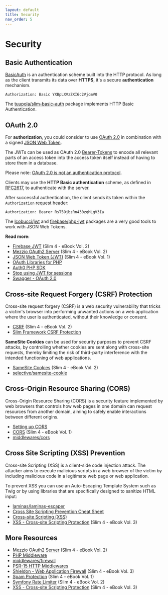 ```yaml
---
layout: default
title: Security
nav_order: 5
---
```


# Security

## Basic Authentication

[BasicAuth](https://en.wikipedia.org/wiki/Basic_access_authentication) 
is an authentication scheme built into the HTTP protocol. 
As long as the client transmits its data over **HTTPS**, 
it's a secure **authentication** mechanism.  

```
Authorization: Basic YXBpLXVzZXI6c2VjcmV0
```

The [tuupola/slim-basic-auth](https://github.com/tuupola/slim-basic-auth) package
implements HTTP Basic Authentication.

## OAuth 2.0

For **authorization**, you could consider to use [OAuth 2.0](https://oauth.net/2/) in combination with a signed [JSON Web Token](https://oauth.net/2/jwt/).

The JWTs can be used as OAuth 2.0 [Bearer-Tokens](https://oauth.net/2/bearer-tokens/) to encode all relevant parts of an access token into the access token itself instead of having to store them in a database.

Please note: [OAuth 2.0 is not an authentication protocol](https://oauth.net/articles/authentication/).

Clients may use the **HTTP Basic authentication** scheme, as defined in [RFC2617](https://tools.ietf.org/html/rfc2617),
to authenticate with the server.

After successful authentication, the client sends its token within the `Authorization` request header:

```
Authorization: Bearer RsT5OjbzRn430zqMLgV3Ia
```

The [lcobucci/jwt](https://github.com/lcobucci/jwt) and 
[firebase/php-jwt](https://github.com/firebase/php-jwt) packages
are a very good tools to work with JSON Web Tokens.

**Read more:** 

* [Firebase JWT](https://ko-fi.com/s/e592c10b5f) (Slim 4 - eBook Vol. 2)
* [Mezzio OAuth2 Server](https://ko-fi.com/s/e592c10b5f) (Slim 4 - eBook Vol. 2)
* [JSON Web Token (JWT)](https://ko-fi.com/s/5f182b4b22) (Slim 4 - eBook Vol. 1)
* [OAuth Libraries for PHP](https://oauth.net/code/php/)
* [Auth0 PHP SDK](https://auth0.com/docs/libraries/auth0-php)
* [Stop using JWT for sessions](http://cryto.net/~joepie91/blog/2016/06/13/stop-using-jwt-for-sessions/)
* [Swagger - OAuth 2.0](https://swagger.io/docs/specification/authentication/oauth2/)

## Cross-site Request Forgery (CSRF) Protection

Cross-site request forgery (CSRF) is a web security vulnerability 
that tricks a victim's browser into performing unwanted 
actions on a web application where the user is authenticated, 
without their knowledge or consent.

* [CSRF](https://ko-fi.com/s/e592c10b5f) (Slim 4 - eBook Vol. 2)
* [Slim Framework CSRF Protection](https://github.com/slimphp/Slim-Csrf)

**SameSite Cookies** can be used for security purposes 
to prevent CSRF attacks, 
by controlling whether cookies are sent along with cross-site requests, 
thereby limiting the risk of third-party interference with 
the intended functioning of web applications.

* [SameSite Cookies](https://ko-fi.com/s/e592c10b5f) (Slim 4 - eBook Vol. 2)
* [selective/samesite-cookie](https://github.com/selective-php/samesite-cookie)

## Cross-Origin Resource Sharing (CORS)

Cross-Origin Resource Sharing (CORS) is a security feature 
implemented by web browsers that controls how web pages 
in one domain can request resources from another domain, 
aiming to safely enable interactions between different origins.

* [Setting up CORS](https://www.slimframework.com/docs/v4/cookbook/enable-cors.html)
* [CORS](https://ko-fi.com/s/5f182b4b22) (Slim 4 - eBook Vol. 1)
* [middlewares/cors](https://github.com/middlewares/cors)

## Cross Site Scripting (XSS) Prevention

Cross-site Scripting (XSS) is a client-side code injection attack. 
The attacker aims to execute malicious scripts in a web browser of the 
victim by including malicious code in a legitimate web page or web application.

To prevent XSS you can use an Auto-Escaping Template System such as Twig
or by using libraries that are specifically designed to sanitize HTML input:

* [laminas/laminas-escaper](https://github.com/laminas/laminas-escaper)
* [Cross Site Scripting Prevention Cheat Sheet](https://cheatsheetseries.owasp.org/cheatsheets/Cross_Site_Scripting_Prevention_Cheat_Sheet.html)
* [Cross-site Scripting (XSS)](https://www.acunetix.com/websitesecurity/cross-site-scripting/)
* [XSS - Cross-site Scripting Protection](https://ko-fi.com/s/3698cf30f3) (Slim 4 - eBook Vol. 3)

## More Resources

* [Mezzio OAuth2 Server](https://ko-fi.com/s/e592c10b5f) (Slim 4 - eBook Vol. 2)
* [PHP Middleware](https://github.com/php-middleware)
* [middlewares/firewall](https://github.com/middlewares/firewall)
* [PSR-15 HTTP Middlewares](https://github.com/middlewares)
* [Shieldon - Web Application Firewall](https://ko-fi.com/s/3698cf30f3) (Slim 4 - eBook Vol. 3)
* [Spam Protection](https://ko-fi.com/s/5f182b4b22) (Slim 4 - eBook Vol. 1)
* [Symfony Rate Limiter](https://ko-fi.com/s/e592c10b5f) (Slim 4 - eBook Vol. 2)
* [XSS - Cross-site Scripting Protection](https://ko-fi.com/s/3698cf30f3) (Slim 4 - eBook Vol. 3)
